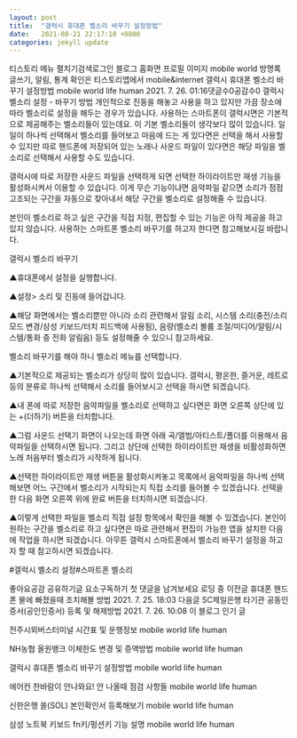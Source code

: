 ```yaml
---
layout: post
title:  "갤럭시 휴대폰 벨소리 바꾸기 설정방법"
date:   2021-08-21 22:17:10 +0800
categories: jekyll update
---
```

티스토리 메뉴 펼치기검색로그인
블로그 홈화면
프로필 이미지
mobile world
방명록
글쓰기, 알림, 통계 확인은 티스토리앱에서
mobile&internet
갤럭시 휴대폰 벨소리 바꾸기 설정방법
mobile world life human
2021. 7. 26. 01:16댓글수0공감수0
갤럭시 벨소리 설정 - 바꾸기 방법
개인적으로 진동을 해놓고 사용을 하고 있지만 가끔 장소에 따라 벨소리로 설정을 해두는 경우가 있습니다. 사용하는 스마트폰이 갤럭시면은 기본적으로 제공해주는 벨소리들이 있는데요. 이 기본 벨소리들이 생각보다 많이 있습니다. 일일이 하나씩 선택해서 벨소리를 들어보고 마음에 드는 게 있다면은 선택을 해서 사용할 수 있지만 따로 핸드폰에 저장되어 있는 노래나 사운드 파일이 있다면은 해당 파일을 벨소리로 선택해서 사용할 수도 있습니다.

 

갤럭시에 따로 저장한 사운드 파일을 선택하게 되면 선택한 하이라이트만 재생 기능을 활성화시켜서 이용할 수 있습니다. 이게 무슨 기능이냐면 음악파일 같으면 소리가 점점 고조되는 구간을 자동으로 찾아내서 해당 구간을 벨소리로 설정해줄 수 있습니다. 

 

 

본인이 벨소리로 하고 싶은 구간을 직접 지정, 편집할 수 있는 기능은 아직 제공을 하고 있지 않습니다. 사용하는 스마트폰 벨소리 바꾸기를 하고자 한다면 참고해보시길 바랍니다.

 

 

갤럭시 벨소리 바꾸기

▲휴대폰에서 설정을 실행합니다.

 

 


▲설정> 소리 및 진동에 들어갑니다.

 

 


▲해당 화면에서는 벨소리뿐만 아니라 소리 관련해서 알림 소리, 시스템 소리(충전/소리 모드 변경/삼성 키보드/터치 피드백에 사용됨), 음량(벨소리 볼륨 조절/미디어/알림/시스템/통화 중 전화 알림음) 등도 설정해줄 수 있으니 참고하세요.

벨소리 바꾸기를 해야 하니 벨소리 메뉴를 선택합니다.

 

 



▲기본적으로 제공되는 벨소리가 상당히 많이 있습니다. 갤럭시, 평온한, 즐거운, 레트로 등의 분류로 하나씩 선택해서 소리를 들어보시고 선택을 하시면 되겠습니다.

 

 



▲내 폰에 따로 저장한 음악파일을 벨소리로 선택하고 싶다면은 화면 오른쪽 상단에 있는 +(더하기) 버튼을 터치합니다.

 

 

 

 


▲그럼 사운드 선택기 화면이 나오는데 화면 아래 곡/앨범/아티스트/폴더를 이용해서 음악파일을 선택하시면 됩니다. 그리고 상단에 선택한 하이라이트만 재생을 비활성화하면 노래 처음부터 벨소리가 시작하게 됩니다. 

 

 


▲선택한 하이라이트만 재생 버튼을 활성화시켜놓고 목록에서 음악파일을 하나씩 선택해보면 어느 구간에서 벨소리가 시작되는지 직접 소리를 들어볼 수 있겠습니다. 선택을 한 다음 화면 오른쪽 위에 완료 버튼을 터치하시면 되겠습니다.

 

 


▲이렇게 선택한 파일을 벨소리 직접 설정 항목에서 확인을 해볼 수 있겠습니다. 본인이 원하는 구간을 벨소리로 하고 싶다면은 따로 관련해서 편집이 가능한 앱을 설치한 다음에 작업을 하시면 되겠습니다. 아무튼 갤럭시 스마트폰에서 벨소리 바꾸기 설정을 하고자 할 때 참고하시면 되겠습니다.

#갤럭시 벨소리 설정#스마트폰 벨소리

좋아요공감
공유하기글 요소구독하기
첫 댓글을 남겨보세요
로딩 중
이전글
휴대폰 핸드폰 물에 빠졌을때 조치해볼 방법
2021. 7. 25. 18:03
다음글
SC제일은행 타기관 공동인증서(공인인증서) 등록 및 해제방법
2021. 7. 26. 10:08
이 블로그 인기 글

전주시외버스터미널 시간표 및 운행정보
mobile world life human

NH농협 올원뱅크 이체한도 변경 및 증액방법
mobile world life human

갤럭시 휴대폰 벨소리 바꾸기 설정방법
mobile world life human

에어컨 찬바람이 안나와요! 안 나올때 점검 사항들
mobile world life human

신한은행 쏠(SOL) 본인확인서 등록해보기
mobile world life human

삼성 노트북 키보드 fn키/펑션키 기능 설명
mobile world life human